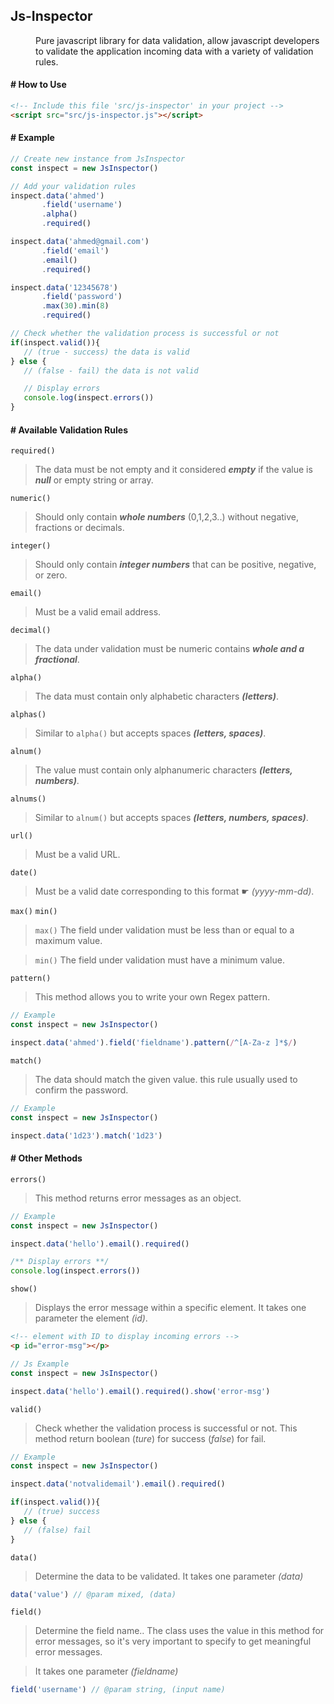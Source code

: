 ## Js-Inspector
<dd> Pure javascript library for data validation, allow javascript developers to validate the application incoming data with a variety of validation rules. </dd>

#### # How to Use
``` html
<!-- Include this file 'src/js-inspector' in your project -->
<script src="src/js-inspector.js"></script>
```
#### # Example
``` javascript
// Create new instance from JsInspector
const inspect = new JsInspector()

// Add your validation rules
inspect.data('ahmed')
       .field('username')
       .alpha()
       .required()

inspect.data('ahmed@gmail.com')
       .field('email')
       .email()
       .required()

inspect.data('12345678')
       .field('password')
       .max(30).min(8)
       .required()

// Check whether the validation process is successful or not
if(inspect.valid()){
   // (true - success) the data is valid
} else {
   // (false - fail) the data is not valid

   // Display errors
   console.log(inspect.errors())
}
```
#### # Available Validation Rules
` required() `
> The data must be not empty and it considered **_empty_** if the value is **_null_** or empty string or array.

` numeric() `
> Should only contain **_whole numbers_** (0,1,2,3..) without negative, fractions or decimals.

` integer() `
> Should only contain **_integer numbers_** that can be positive, negative, or zero.

` email() `
> Must be a valid email address.

` decimal() `
> The data under validation must be numeric contains **_whole and a fractional_**.

` alpha() `
> The data must contain only alphabetic characters **_(letters)_**.

` alphas() `
> Similar to `alpha()` but accepts spaces **_(letters, spaces)_**.

` alnum() `
> The value must contain only alphanumeric characters **_(letters, numbers)_**.

` alnums() `
> Similar to `alnum()` but accepts spaces **_(letters, numbers, spaces)_**.

` url() `
> Must be a valid URL.

` date() `
> Must be a valid date corresponding to this format ☛ _(yyyy-mm-dd)_.

` max() ` ` min() `
> ` max() ` The field under validation must be less than or equal to a maximum value.

> ` min() ` The field under validation must have a minimum value.

` pattern() `
> This method allows you to write your own Regex pattern.
``` javascript
// Example
const inspect = new JsInspector()

inspect.data('ahmed').field('fieldname').pattern(/^[A-Za-z ]*$/)
```

` match() `
> The data should match the given value. this rule usually used to confirm the password.
``` javascript
// Example
const inspect = new JsInspector()

inspect.data('1d23').match('1d23')
```

#### # Other Methods
` errors() `
> This method returns error messages as an object.
``` javascript
// Example
const inspect = new JsInspector()

inspect.data('hello').email().required()

/** Display errors **/
console.log(inspect.errors())
```

` show() `
> Displays the error message within a specific element. 
> It takes one parameter the element _(id)_.
``` html
<!-- element with ID to display incoming errors -->
<p id="error-msg"></p>
```
``` javascript
// Js Example
const inspect = new JsInspector()

inspect.data('hello').email().required().show('error-msg')
```

` valid() `
> Check whether the validation process is successful or not. 
> This method return boolean (_ture_) for success (_false_) for fail.
``` javascript
// Example
const inspect = new JsInspector()

inspect.data('notvalidemail').email().required()

if(inspect.valid()){
   // (true) success
} else {
   // (false) fail
}
```

` data() `
> Determine the data to be validated. 
> It takes one parameter _(data)_
```javascript 
data('value') // @param mixed, (data)
```

` field() `
> Determine the field name.. The class uses the value in this method for error messages, so it's very important to specify to get meaningful error messages. 

> It takes one parameter _(fieldname)_ 
```javascript 
field('username') // @param string, (input name)
```
